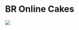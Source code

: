 # BR Online Cakes

<img src="https://kathleen808.github.io/decopac/images/angryBirdsLaunching.jpg">
